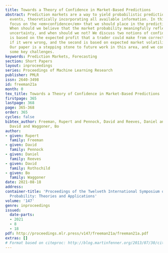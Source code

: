 ```yaml
---
title: Towards a Theory of Confidence in Market-Based Predictions
abstract: Prediction markets are a way to yield probabilistic predictions about future
  events, theoretically incorporating all available information. In this paper, we
  focus on the <em>confidence</em> that we should place in the prediction of a market.
  When should we believe that the market probability meaningfully reflects underlying
  uncertainty, and when should we not? We discuss two notions of confidence. The first
  is based on the expected profit that a trader could make from correcting the market
  if it were wrong, and the second is based on expected market volatility in the future.
  Our paper is a stepping stone to future work in this area, and we conclude by discussing
  some key challenges.
keywords: Prediction Markets, Forecasting
section: Short Papers
layout: inproceedings
series: Proceedings of Machine Learning Research
publisher: PMLR
issn: 2640-3498
id: freeman21a
month: 0
tex_title: Towards a Theory of Confidence in Market-Based Predictions
firstpage: 365
lastpage: 368
page: 365-368
order: 365
cycles: false
bibtex_author: Freeman, Rupert and Pennock, David and Reeves, Daniel and Rothschild,
  David and Waggoner, Bo
author:
- given: Rupert
  family: Freeman
- given: David
  family: Pennock
- given: Daniel
  family: Reeves
- given: David
  family: Rothschild
- given: Bo
  family: Waggoner
date: 2021-08-18
address:
container-title: 'Proceedings of the Twelveth International Symposium on Imprecise
  Probability: Theories and Applications'
volume: '147'
genre: inproceedings
issued:
  date-parts:
  - 2021
  - 8
  - 18
pdf: http://proceedings.mlr.press/v147/freeman21a/freeman21a.pdf
extras: []
# Format based on citeproc: http://blog.martinfenner.org/2013/07/30/citeproc-yaml-for-bibliographies/
---
```

